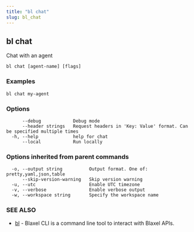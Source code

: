 ```yaml
---
title: "bl chat"
slug: bl_chat
---
```

## bl chat

Chat with an agent

```
bl chat [agent-name] [flags]
```

### Examples

```
bl chat my-agent
```

### Options

```
      --debug            Debug mode
      --header strings   Request headers in 'Key: Value' format. Can be specified multiple times
  -h, --help             help for chat
      --local            Run locally
```

### Options inherited from parent commands

```
  -o, --output string          Output format. One of: pretty,yaml,json,table
      --skip-version-warning   Skip version warning
  -u, --utc                    Enable UTC timezone
  -v, --verbose                Enable verbose output
  -w, --workspace string       Specify the workspace name
```

### SEE ALSO

* [bl](bl.md)	 - Blaxel CLI is a command line tool to interact with Blaxel APIs.


